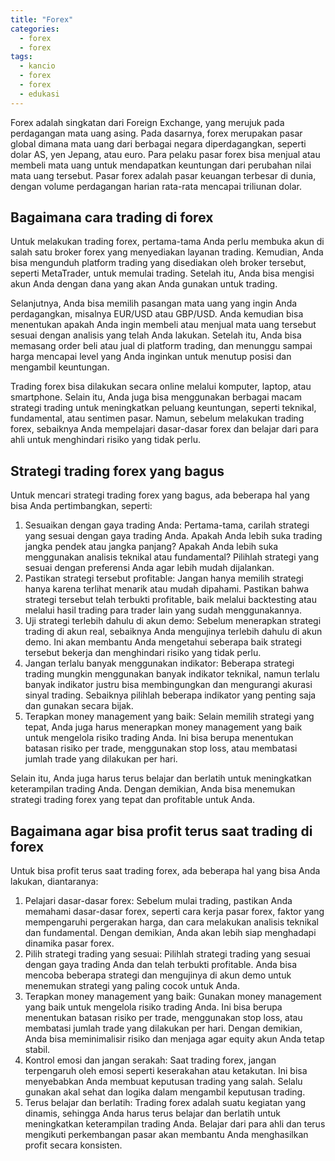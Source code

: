 ```yaml
---
title: "Forex"
categories:
  - forex
  - forex
tags:
  - kancio
  - forex
  - forex
  - edukasi
---
```


Forex adalah singkatan dari Foreign Exchange, yang merujuk pada perdagangan mata uang asing. Pada dasarnya, forex merupakan pasar global dimana mata uang dari berbagai negara diperdagangkan, seperti dolar AS, yen Jepang, atau euro. Para pelaku pasar forex bisa menjual atau membeli mata uang untuk mendapatkan keuntungan dari perubahan nilai mata uang tersebut. Pasar forex adalah pasar keuangan terbesar di dunia, dengan volume perdagangan harian rata-rata mencapai triliunan dolar.


## Bagaimana cara trading di forex

Untuk melakukan trading forex, pertama-tama Anda perlu membuka akun di salah satu broker forex yang menyediakan layanan trading. Kemudian, Anda bisa mengunduh platform trading yang disediakan oleh broker tersebut, seperti MetaTrader, untuk memulai trading. Setelah itu, Anda bisa mengisi akun Anda dengan dana yang akan Anda gunakan untuk trading.

Selanjutnya, Anda bisa memilih pasangan mata uang yang ingin Anda perdagangkan, misalnya EUR/USD atau GBP/USD. Anda kemudian bisa menentukan apakah Anda ingin membeli atau menjual mata uang tersebut sesuai dengan analisis yang telah Anda lakukan. Setelah itu, Anda bisa memasang order beli atau jual di platform trading, dan menunggu sampai harga mencapai level yang Anda inginkan untuk menutup posisi dan mengambil keuntungan.

Trading forex bisa dilakukan secara online melalui komputer, laptop, atau smartphone. Selain itu, Anda juga bisa menggunakan berbagai macam strategi trading untuk meningkatkan peluang keuntungan, seperti teknikal, fundamental, atau sentimen pasar. Namun, sebelum melakukan trading forex, sebaiknya Anda mempelajari dasar-dasar forex dan belajar dari para ahli untuk menghindari risiko yang tidak perlu.



## Strategi trading forex yang bagus

Untuk mencari strategi trading forex yang bagus, ada beberapa hal yang bisa Anda pertimbangkan, seperti:

1. Sesuaikan dengan gaya trading Anda: Pertama-tama, carilah strategi yang sesuai dengan gaya trading Anda. Apakah Anda lebih suka trading jangka pendek atau jangka panjang? Apakah Anda lebih suka menggunakan analisis teknikal atau fundamental? Pilihlah strategi yang sesuai dengan preferensi Anda agar lebih mudah dijalankan.
2. Pastikan strategi tersebut profitable: Jangan hanya memilih strategi hanya karena terlihat menarik atau mudah dipahami. Pastikan bahwa strategi tersebut telah terbukti profitable, baik melalui backtesting atau melalui hasil trading para trader lain yang sudah menggunakannya.
3. Uji strategi terlebih dahulu di akun demo: Sebelum menerapkan strategi trading di akun real, sebaiknya Anda mengujinya terlebih dahulu di akun demo. Ini akan membantu Anda mengetahui seberapa baik strategi tersebut bekerja dan menghindari risiko yang tidak perlu.
4. Jangan terlalu banyak menggunakan indikator: Beberapa strategi trading mungkin menggunakan banyak indikator teknikal, namun terlalu banyak indikator justru bisa membingungkan dan mengurangi akurasi sinyal trading. Sebaiknya pilihlah beberapa indikator yang penting saja dan gunakan secara bijak.
5. Terapkan money management yang baik: Selain memilih strategi yang tepat, Anda juga harus menerapkan money management yang baik untuk mengelola risiko trading Anda. Ini bisa berupa menentukan batasan risiko per trade, menggunakan stop loss, atau membatasi jumlah trade yang dilakukan per hari.

Selain itu, Anda juga harus terus belajar dan berlatih untuk meningkatkan keterampilan trading Anda. Dengan demikian, Anda bisa menemukan strategi trading forex yang tepat dan profitable untuk Anda.



## Bagaimana agar bisa profit terus saat trading di forex

Untuk bisa profit terus saat trading forex, ada beberapa hal yang bisa Anda lakukan, diantaranya:

1. Pelajari dasar-dasar forex: Sebelum mulai trading, pastikan Anda memahami dasar-dasar forex, seperti cara kerja pasar forex, faktor yang mempengaruhi pergerakan harga, dan cara melakukan analisis teknikal dan fundamental. Dengan demikian, Anda akan lebih siap menghadapi dinamika pasar forex.
2. Pilih strategi trading yang sesuai: Pilihlah strategi trading yang sesuai dengan gaya trading Anda dan telah terbukti profitable. Anda bisa mencoba beberapa strategi dan mengujinya di akun demo untuk menemukan strategi yang paling cocok untuk Anda.
3. Terapkan money management yang baik: Gunakan money management yang baik untuk mengelola risiko trading Anda. Ini bisa berupa menentukan batasan risiko per trade, menggunakan stop loss, atau membatasi jumlah trade yang dilakukan per hari. Dengan demikian, Anda bisa meminimalisir risiko dan menjaga agar equity akun Anda tetap stabil.
4. Kontrol emosi dan jangan serakah: Saat trading forex, jangan terpengaruh oleh emosi seperti keserakahan atau ketakutan. Ini bisa menyebabkan Anda membuat keputusan trading yang salah. Selalu gunakan akal sehat dan logika dalam mengambil keputusan trading.
5. Terus belajar dan berlatih: Trading forex adalah suatu kegiatan yang dinamis, sehingga Anda harus terus belajar dan berlatih untuk meningkatkan keterampilan trading Anda. Belajar dari para ahli dan terus mengikuti perkembangan pasar akan membantu Anda menghasilkan profit secara konsisten.
